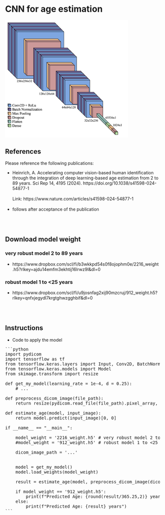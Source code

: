 # CNN for age estimation
<img src="CNN.png" alt="Model" width="400" style="text-align: center;"/>



## References
Please reference the following publications:
<ul>
   <li>Heinrich, A. Accelerating computer vision-based human identification through the integration of deep learning-based age estimation from 2 to 89 years. Sci Rep 14, 4195 (2024). https://doi.org/10.1038/s41598-024-54877-1<br/><br/>Link: https://www.nature.com/articles/s41598-024-54877-1<br/><br/></li>
   <li>follows after acceptance of the publication</li>
</ul>

<br/><br/>
## Download model weight
### very robust model 2 to 89 years
<ul><li>https://www.dropbox.com/scl/fi/b3wkkpd54s0f8ojophm0e/2216_weight.h5?rlkey=ajdu14emfm3ekhtij16lrwz9l&dl=0</li></ul>

### robust model 1 to <25 years
<ul><li>https://www.dropbox.com/scl/fi/u9josnfag2xij90mzcruj/912_weight.h5?rlkey=qnfxjegydl7krgtghwzgghbif&dl=0</li></ul>

<br/><br/>
## Instructions
* Code to apply the model
   
<pre>
```python
import pydicom
import tensorflow as tf
from tensorflow.keras.layers import Input, Conv2D, BatchNormalization, MaxPooling2D, Dropout, Flatten, Dense
from tensorflow.keras.models import Model
from skimage.transform import resize

def get_my_model(learning_rate = 1e-4, d = 0.25):
    # ...
    
def preprocess_dicom_image(file_path):
    return resize(pydicom.read_file(file_path).pixel_array, (256, 256)).reshape(1, 256, 256, 1) 

def estimate_age(model, input_image):
    return model.predict(input_image)[0, 0]

if __name__ == "__main__":

    model_weight = '2216_weight.h5' # very robust model 2 to 89 years
    #model_weight = '912_weight.h5' # robust model 1 to <25 years
    
    dicom_image_path = '...'
    

    model = get_my_model()
    model.load_weights(model_weight)
    
    result = estimate_age(model, preprocess_dicom_image(dicom_image_path))

    if model_weight == '912_weight.h5':
        print(f"Predicted Age: {round(result/365.25,2)} years")
    else:
        print(f"Predicted Age: {result} years")
```
</pre>

